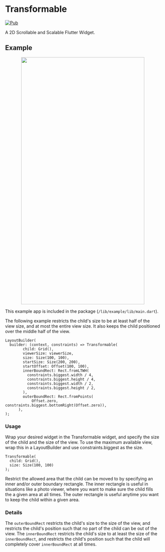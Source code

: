 

# Transformable

[![Pub](https://img.shields.io/pub/v/transformable.svg)](https://pub.dartlang.org/packages/transformable)

A 2D Scrollable and Scalable Flutter Widget.

## Example

<p align="center">
<img width="400" height="800" src="example/screenshots/example.gif">
</p>

This example app is included in the package (`/lib/example/lib/main.dart`).

The following example restricts the child's size to be at least half of the view size, and at most the entire view size. It also keeps the child positioned over the middle half of the view.

```
LayoutBuilder(
  builder: (context, constraints) => Transformable(
        child: Grid(),
        viewerSize: viewerSize,
        size: Size(100, 100),
        startSize: Size(200, 200),
        startOffset: Offset(100, 100),
        innerBoundRect: Rect.fromLTWH(
          constraints.biggest.width / 4,
          constraints.biggest.height / 4,
          constraints.biggest.width / 2,
          constraints.biggest.height / 2,
        ),
        outerBoundRect: Rect.fromPoints(
            Offset.zero, constraints.biggest.bottomRight(Offset.zero)),
      ),
);
```


### Usage

Wrap your desired widget in the Transformable widget, and specify the size of the child and the size of the view. To use the maximum available view, wrap this in a LayoutBuilder and use constraints.biggest as the size.

```
Transformable(
  child: Grid(),
  size: Size(100, 100)
);
```

Restrict the allowed area that the child can be moved to by specifying an inner and/or outer boundary rectangle.
The inner rectangle is useful in situations like a photo viewer, where you want to make sure the child fills the a given area at all times.
The outer rectangle is useful anytime you want to keep the child within a given area.

### Details

The `outerBoundRect` restricts the child's size to the size of the view, and restricts the child's position such that no part of the child can be out of the view. The `innerBoundRect` restricts the child's size to at least the size of the `innerBoundRect`, and restricts the child's position such that the child will completely cover `innerBoundRect` at all times.

          
